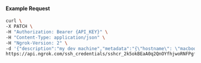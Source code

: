 <!-- Code generated for API Clients. DO NOT EDIT. -->

#### Example Request

```bash
curl \
-X PATCH \
-H "Authorization: Bearer {API_KEY}" \
-H "Content-Type: application/json" \
-H "Ngrok-Version: 2" \
-d '{"description":"my dev machine","metadata":"{\"hostname\": \"macbook.local\"}"}' \
https://api.ngrok.com/ssh_credentials/sshcr_2k5okBEaA0q2QnOYfhjwoRNFPgf
```
